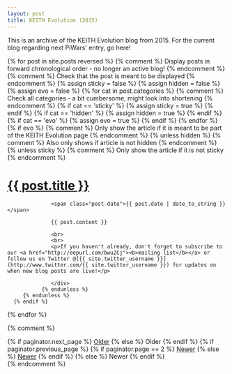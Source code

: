 ```yaml
---
layout: post
title: KEITH Evolution (2015)
---
```


This is an archive of the KEITH Evolution blog from 2015. For the current blog regarding next PiWars' entry, go here!

<div class="posts">
   {% for post in site.posts reversed %} {% comment %} Display posts in forward chronological order - no longer an active blog! {% endcomment %}
      {% comment %} Check that the post is meant to be displayed {% endcomment %}
      {% assign sticky = false %}
      {% assign hidden = false %}
      {% assign evo = false %}
      {% for cat in post.categories %} {% comment %} Check all categories - a bit cumbersome, might look into shortening {% endcomment %}
         {% if cat == 'sticky' %}
            {% assign sticky = true %}
         {% endif %}
         {% if cat == 'hidden' %}
            {% assign hidden = true %}
         {% endif %}
         {% if cat == 'evo' %}
            {% assign evo = true %}
         {% endif %}
      {% endfor %}
      {% if evo %} {% comment %} Only show the article if it is meant to be part of the KEITH Evolution page {% endcomment %}
         {% unless hidden %} {% comment %} Also only shows if article is not hidden {% endcomment %}
            {% unless sticky %} {% comment %} Only show the article if it is not sticky {% endcomment %}
               <div class="post">
                  <h1 class="post-title">
                     <a href="{{ post.url }}">
                        {{ post.title }}
                     </a>
                  </h1>

                  <span class="post-date">{{ post.date | date_to_string }}</span>

                  {{ post.content }}

                  <br>
                  <br>
                  <p>If you haven't already, don't forget to subscribe to our <a href="http://eepurl.com/bwu2Cj"><b>mailing list</b></a> or follow us on Twitter @[{{ site.twitter_username }}](http://www.twitter.com/{{ site.twitter_username }}) for updates on when new blog posts are live!</p>

                  </div>
               {% endunless %}
         {% endunless %}
      {% endif %}
   {% endfor %}
</div>

{% comment %}
<div class="pagination">
  {% if paginator.next_page %}
    <a class="pagination-item older" href="{{ site.evourl }}page{{paginator.next_page}}">Older</a>
  {% else %}
    <span class="pagination-item older">Older</span>
  {% endif %}
  {% if paginator.previous_page %}
    {% if paginator.page == 2 %}
      <a class="pagination-item newer" href="{{ site.evourl }}">Newer</a>
    {% else %}
      <a class="pagination-item newer" href="{{ site.evourl }}page{{paginator.previous_page}}">Newer</a>
    {% endif %}
  {% else %}
    <span class="pagination-item newer">Newer</span>
  {% endif %}
</div> {% endcomment %}
